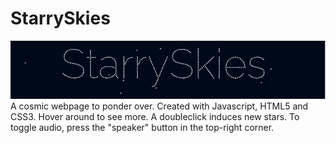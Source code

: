 # StarrySkies
![The Title Text](./StarrySkiesScreenshot.png)
A cosmic webpage to ponder over. Created with Javascript, HTML5 and CSS3.
Hover around to see more. A doubleclick induces new stars. 
To toggle audio, press the "speaker" button in the top-right corner.
